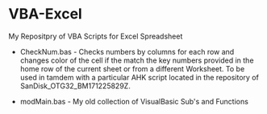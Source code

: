 # VBA-Excel
My Repositpry of VBA Scripts for Excel Spreadsheet

- CheckNum.bas - Checks numbers by columns for each row and changes color of the cell if the match the key numbers provided in the home row of the current sheet or from a different Worksheet. To be used in tamdem with a particular AHK script located in the repository of SanDisk_OTG32_BM171225829Z.

- modMain.bas - My old collection of VisualBasic Sub's and Functions
